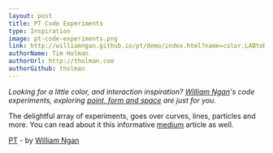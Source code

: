 ```yaml
---
layout: post
title: PT Code Experiments
type: Inspiration
image: pt-code-experiments.png
link: http://williamngan.github.io/pt/demo/index.html?name=color.LABtoRGB
authorName: Tim Holman
authorUrl: http://tholman.com
authorGithub: tholman
---
```


_Looking for a little color, and interaction inspiration? [William Ngan](http://williamngan.com/)'s code experiments, exploring [point, form and space](http://williamngan.github.io/pt/index.html) are just for you._

The delightful array of experiments, goes over curves, lines, particles and more. You can read about it this informative [medium](https://medium.com/@williamngan/pt-93382bf5943e) article as well. 

[PT](http://williamngan.github.io/pt/index.html) - by [William Ngan](http://williamngan.com/)
